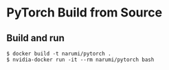 # PyTorch Build from Source

## Build and run

```
$ docker build -t narumi/pytorch .
$ nvidia-docker run -it --rm narumi/pytorch bash
```